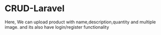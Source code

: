 # CRUD-Laravel
Here, We can upload product with name,description,quantity and multiple image. and its also have login/register functionality

